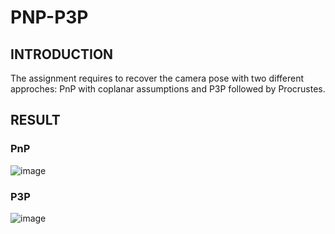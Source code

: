 # PNP-P3P
## INTRODUCTION
The assignment requires to recover the camera pose with two different approches: PnP with coplanar assumptions and P3P followed by Procrustes.


## RESULT
### PnP
![image](https://github.com/xywang0001/PnP-P3P/blob/master/bird_collineation.gif)
### P3P
![image](https://github.com/xywang0001/PnP-P3P/blob/master/bird_P3P.gif)
